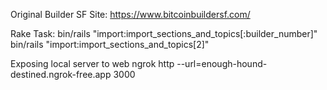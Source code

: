 Original Builder SF Site: https://www.bitcoinbuildersf.com/

Rake Task:
bin/rails "import:import_sections_and_topics[:builder_number]" 
bin/rails "import:import_sections_and_topics[2]" 

Exposing local server to web
ngrok http --url=enough-hound-destined.ngrok-free.app 3000
